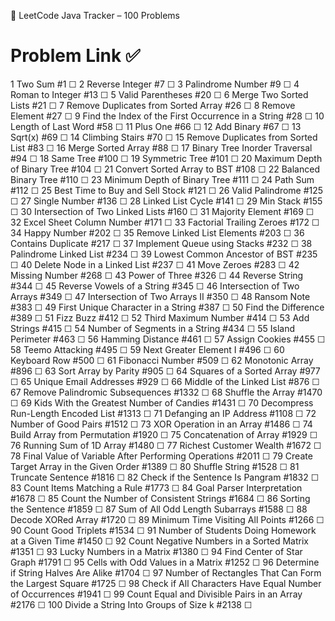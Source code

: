 📝 LeetCode Java Tracker – 100 Problems
#	Problem	Link	✅
1	Two Sum	#1	☐
2	Reverse Integer	#7	☐
3	Palindrome Number	#9	☐
4	Roman to Integer	#13	☐
5	Valid Parentheses	#20	☐
6	Merge Two Sorted Lists	#21	☐
7	Remove Duplicates from Sorted Array	#26	☐
8	Remove Element	#27	☐
9	Find the Index of the First Occurrence in a String	#28	☐
10	Length of Last Word	#58	☐
11	Plus One	#66	☐
12	Add Binary	#67	☐
13	Sqrt(x)	#69	☐
14	Climbing Stairs	#70	☐
15	Remove Duplicates from Sorted List	#83	☐
16	Merge Sorted Array	#88	☐
17	Binary Tree Inorder Traversal	#94	☐
18	Same Tree	#100	☐
19	Symmetric Tree	#101	☐
20	Maximum Depth of Binary Tree	#104	☐
21	Convert Sorted Array to BST	#108	☐
22	Balanced Binary Tree	#110	☐
23	Minimum Depth of Binary Tree	#111	☐
24	Path Sum	#112	☐
25	Best Time to Buy and Sell Stock	#121	☐
26	Valid Palindrome	#125	☐
27	Single Number	#136	☐
28	Linked List Cycle	#141	☐
29	Min Stack	#155	☐
30	Intersection of Two Linked Lists	#160	☐
31	Majority Element	#169	☐
32	Excel Sheet Column Number	#171	☐
33	Factorial Trailing Zeroes	#172	☐
34	Happy Number	#202	☐
35	Remove Linked List Elements	#203	☐
36	Contains Duplicate	#217	☐
37	Implement Queue using Stacks	#232	☐
38	Palindrome Linked List	#234	☐
39	Lowest Common Ancestor of BST	#235	☐
40	Delete Node in a Linked List	#237	☐
41	Move Zeroes	#283	☐
42	Missing Number	#268	☐
43	Power of Three	#326	☐
44	Reverse String	#344	☐
45	Reverse Vowels of a String	#345	☐
46	Intersection of Two Arrays	#349	☐
47	Intersection of Two Arrays II	#350	☐
48	Ransom Note	#383	☐
49	First Unique Character in a String	#387	☐
50	Find the Difference	#389	☐
51	Fizz Buzz	#412	☐
52	Third Maximum Number	#414	☐
53	Add Strings	#415	☐
54	Number of Segments in a String	#434	☐
55	Island Perimeter	#463	☐
56	Hamming Distance	#461	☐
57	Assign Cookies	#455	☐
58	Teemo Attacking	#495	☐
59	Next Greater Element I	#496	☐
60	Keyboard Row	#500	☐
61	Fibonacci Number	#509	☐
62	Monotonic Array	#896	☐
63	Sort Array by Parity	#905	☐
64	Squares of a Sorted Array	#977	☐
65	Unique Email Addresses	#929	☐
66	Middle of the Linked List	#876	☐
67	Remove Palindromic Subsequences	#1332	☐
68	Shuffle the Array	#1470	☐
69	Kids With the Greatest Number of Candies	#1431	☐
70	Decompress Run-Length Encoded List	#1313	☐
71	Defanging an IP Address	#1108	☐
72	Number of Good Pairs	#1512	☐
73	XOR Operation in an Array	#1486	☐
74	Build Array from Permutation	#1920	☐
75	Concatenation of Array	#1929	☐
76	Running Sum of 1D Array	#1480	☐
77	Richest Customer Wealth	#1672	☐
78	Final Value of Variable After Performing Operations	#2011	☐
79	Create Target Array in the Given Order	#1389	☐
80	Shuffle String	#1528	☐
81	Truncate Sentence	#1816	☐
82	Check if the Sentence Is Pangram	#1832	☐
83	Count Items Matching a Rule	#1773	☐
84	Goal Parser Interpretation	#1678	☐
85	Count the Number of Consistent Strings	#1684	☐
86	Sorting the Sentence	#1859	☐
87	Sum of All Odd Length Subarrays	#1588	☐
88	Decode XORed Array	#1720	☐
89	Minimum Time Visiting All Points	#1266	☐
90	Count Good Triplets	#1534	☐
91	Number of Students Doing Homework at a Given Time	#1450	☐
92	Count Negative Numbers in a Sorted Matrix	#1351	☐
93	Lucky Numbers in a Matrix	#1380	☐
94	Find Center of Star Graph	#1791	☐
95	Cells with Odd Values in a Matrix	#1252	☐
96	Determine if String Halves Are Alike	#1704	☐
97	Number of Rectangles That Can Form the Largest Square	#1725	☐
98	Check if All Characters Have Equal Number of Occurrences	#1941	☐
99	Count Equal and Divisible Pairs in an Array	#2176	☐
100	Divide a String Into Groups of Size k	#2138	☐

